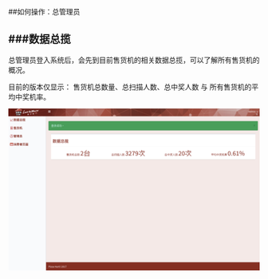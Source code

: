 ##如何操作：总管理员

###数据总揽
---
总管理员登入系统后，会先到目前售货机的相关数据总揽，可以了解所有售货机的概况。

目前的版本仅显示：
售货机总数量、总扫描人数、总中奖人数 与 所有售货机的平均中奖机率。

![](/images/admin/dashboard.png)

